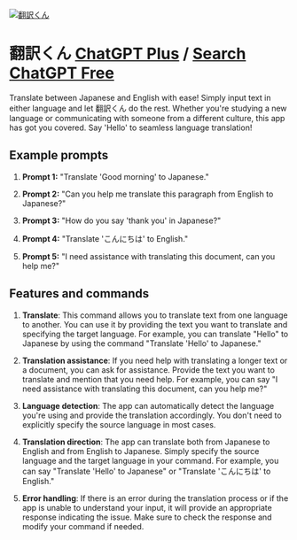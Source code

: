 
[![翻訳くん](https://files.oaiusercontent.com/file-m9yj78NlvxX7LG1AVZPmZzIL?se=2123-10-16T07%3A02%3A38Z&sp=r&sv=2021-08-06&sr=b&rscc=max-age%3D31536000%2C%20immutable&rscd=attachment%3B%20filename%3DSAMURAI.png&sig=P/88rDwq2SbGd/a/1ulLSaINUPzL4hqqZj8KD8VB3J0%3D)](https://chat.openai.com/g/g-nzWzEmsx5-fan-yi-kun)

# 翻訳くん [ChatGPT Plus](https://chat.openai.com/g/g-nzWzEmsx5-fan-yi-kun) / [Search ChatGPT Free](https://gptcall.net/index.html#/?search=%E7%BF%BB%E8%A8%B3%E3%81%8F%E3%82%93)

Translate between Japanese and English with ease! Simply input text in either language and let 翻訳くん do the rest. Whether you're studying a new language or communicating with someone from a different culture, this app has got you covered. Say 'Hello' to seamless language translation!

## Example prompts

1. **Prompt 1:** "Translate 'Good morning' to Japanese."

2. **Prompt 2:** "Can you help me translate this paragraph from English to Japanese?"

3. **Prompt 3:** "How do you say 'thank you' in Japanese?"

4. **Prompt 4:** "Translate 'こんにちは' to English."

5. **Prompt 5:** "I need assistance with translating this document, can you help me?"


## Features and commands

1. **Translate**: This command allows you to translate text from one language to another. You can use it by providing the text you want to translate and specifying the target language. For example, you can translate "Hello" to Japanese by using the command "Translate 'Hello' to Japanese."

2. **Translation assistance**: If you need help with translating a longer text or a document, you can ask for assistance. Provide the text you want to translate and mention that you need help. For example, you can say "I need assistance with translating this document, can you help me?"

3. **Language detection**: The app can automatically detect the language you're using and provide the translation accordingly. You don't need to explicitly specify the source language in most cases.

4. **Translation direction**: The app can translate both from Japanese to English and from English to Japanese. Simply specify the source language and the target language in your command. For example, you can say "Translate 'Hello' to Japanese" or "Translate 'こんにちは' to English."

5. **Error handling**: If there is an error during the translation process or if the app is unable to understand your input, it will provide an appropriate response indicating the issue. Make sure to check the response and modify your command if needed.


